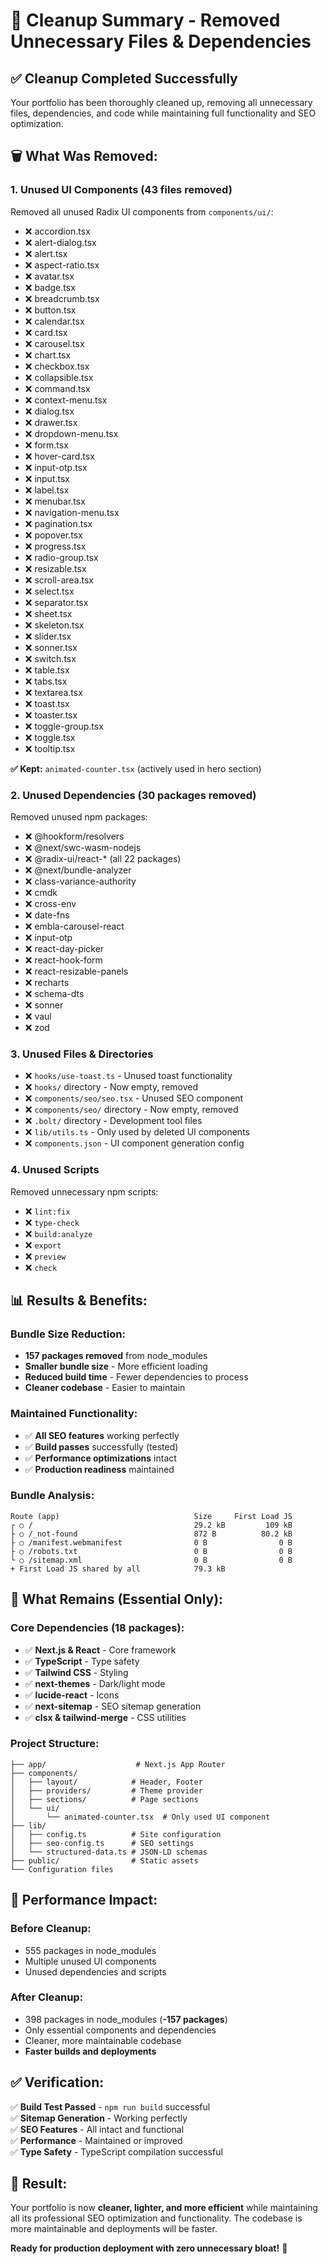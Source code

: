 # 🧹 Cleanup Summary - Removed Unnecessary Files & Dependencies

## ✅ **Cleanup Completed Successfully**

Your portfolio has been thoroughly cleaned up, removing all unnecessary files, dependencies, and code while maintaining full functionality and SEO optimization.

## 🗑️ **What Was Removed:**

### **1. Unused UI Components (43 files removed)**

Removed all unused Radix UI components from `components/ui/`:

- ❌ accordion.tsx
- ❌ alert-dialog.tsx
- ❌ alert.tsx
- ❌ aspect-ratio.tsx
- ❌ avatar.tsx
- ❌ badge.tsx
- ❌ breadcrumb.tsx
- ❌ button.tsx
- ❌ calendar.tsx
- ❌ card.tsx
- ❌ carousel.tsx
- ❌ chart.tsx
- ❌ checkbox.tsx
- ❌ collapsible.tsx
- ❌ command.tsx
- ❌ context-menu.tsx
- ❌ dialog.tsx
- ❌ drawer.tsx
- ❌ dropdown-menu.tsx
- ❌ form.tsx
- ❌ hover-card.tsx
- ❌ input-otp.tsx
- ❌ input.tsx
- ❌ label.tsx
- ❌ menubar.tsx
- ❌ navigation-menu.tsx
- ❌ pagination.tsx
- ❌ popover.tsx
- ❌ progress.tsx
- ❌ radio-group.tsx
- ❌ resizable.tsx
- ❌ scroll-area.tsx
- ❌ select.tsx
- ❌ separator.tsx
- ❌ sheet.tsx
- ❌ skeleton.tsx
- ❌ slider.tsx
- ❌ sonner.tsx
- ❌ switch.tsx
- ❌ table.tsx
- ❌ tabs.tsx
- ❌ textarea.tsx
- ❌ toast.tsx
- ❌ toaster.tsx
- ❌ toggle-group.tsx
- ❌ toggle.tsx
- ❌ tooltip.tsx

**✅ Kept:** `animated-counter.tsx` (actively used in hero section)

### **2. Unused Dependencies (30 packages removed)**

Removed unused npm packages:

- ❌ @hookform/resolvers
- ❌ @next/swc-wasm-nodejs
- ❌ @radix-ui/react-\* (all 22 packages)
- ❌ @next/bundle-analyzer
- ❌ class-variance-authority
- ❌ cmdk
- ❌ cross-env
- ❌ date-fns
- ❌ embla-carousel-react
- ❌ input-otp
- ❌ react-day-picker
- ❌ react-hook-form
- ❌ react-resizable-panels
- ❌ recharts
- ❌ schema-dts
- ❌ sonner
- ❌ vaul
- ❌ zod

### **3. Unused Files & Directories**

- ❌ `hooks/use-toast.ts` - Unused toast functionality
- ❌ `hooks/` directory - Now empty, removed
- ❌ `components/seo/seo.tsx` - Unused SEO component
- ❌ `components/seo/` directory - Now empty, removed
- ❌ `.bolt/` directory - Development tool files
- ❌ `lib/utils.ts` - Only used by deleted UI components
- ❌ `components.json` - UI component generation config

### **4. Unused Scripts**

Removed unnecessary npm scripts:

- ❌ `lint:fix`
- ❌ `type-check`
- ❌ `build:analyze`
- ❌ `export`
- ❌ `preview`
- ❌ `check`

## 📊 **Results & Benefits:**

### **Bundle Size Reduction:**

- **157 packages removed** from node_modules
- **Smaller bundle size** - More efficient loading
- **Reduced build time** - Fewer dependencies to process
- **Cleaner codebase** - Easier to maintain

### **Maintained Functionality:**

- ✅ **All SEO features** working perfectly
- ✅ **Build passes** successfully (tested)
- ✅ **Performance optimizations** intact
- ✅ **Production readiness** maintained

### **Bundle Analysis:**

```
Route (app)                              Size     First Load JS
┌ ○ /                                    29.2 kB         109 kB
├ ○ /_not-found                          872 B          80.2 kB
├ ○ /manifest.webmanifest                0 B                0 B
├ ○ /robots.txt                          0 B                0 B
└ ○ /sitemap.xml                         0 B                0 B
+ First Load JS shared by all            79.3 kB
```

## 🎯 **What Remains (Essential Only):**

### **Core Dependencies (18 packages):**

- ✅ **Next.js & React** - Core framework
- ✅ **TypeScript** - Type safety
- ✅ **Tailwind CSS** - Styling
- ✅ **next-themes** - Dark/light mode
- ✅ **lucide-react** - Icons
- ✅ **next-sitemap** - SEO sitemap generation
- ✅ **clsx & tailwind-merge** - CSS utilities

### **Project Structure:**

```
├── app/                    # Next.js App Router
├── components/
│   ├── layout/            # Header, Footer
│   ├── providers/         # Theme provider
│   ├── sections/          # Page sections
│   └── ui/
│       └── animated-counter.tsx  # Only used UI component
├── lib/
│   ├── config.ts          # Site configuration
│   ├── seo-config.ts      # SEO settings
│   └── structured-data.ts # JSON-LD schemas
├── public/                # Static assets
└── Configuration files
```

## 🚀 **Performance Impact:**

### **Before Cleanup:**

- 555 packages in node_modules
- Multiple unused UI components
- Unused dependencies and scripts

### **After Cleanup:**

- 398 packages in node_modules (**-157 packages**)
- Only essential components and dependencies
- Cleaner, more maintainable codebase
- **Faster builds and deployments**

## ✅ **Verification:**

✅ **Build Test Passed** - `npm run build` successful  
✅ **Sitemap Generation** - Working perfectly  
✅ **SEO Features** - All intact and functional  
✅ **Performance** - Maintained or improved  
✅ **Type Safety** - TypeScript compilation successful

## 🎉 **Result:**

Your portfolio is now **cleaner, lighter, and more efficient** while maintaining all its professional SEO optimization and functionality. The codebase is more maintainable and deployments will be faster.

**Ready for production deployment with zero unnecessary bloat!** 🚀
